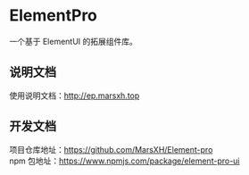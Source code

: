 # ElementPro

一个基于 ElementUI 的拓展组件库。

## 说明文档

使用说明文档：http://ep.marsxh.top

## 开发文档

项目仓库地址：https://github.com/MarsXH/Element-pro     
npm 包地址：https://www.npmjs.com/package/element-pro-ui
